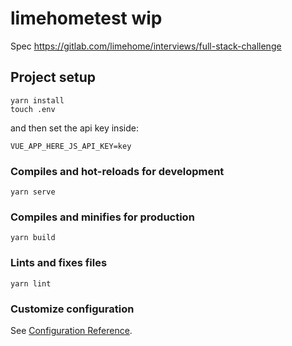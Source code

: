 # limehometest wip

Spec https://gitlab.com/limehome/interviews/full-stack-challenge

## Project setup
```
yarn install
touch .env
```

and then set the api key inside:

`VUE_APP_HERE_JS_API_KEY=key`

### Compiles and hot-reloads for development
```
yarn serve
```

### Compiles and minifies for production
```
yarn build
```

### Lints and fixes files
```
yarn lint
```

### Customize configuration
See [Configuration Reference](https://cli.vuejs.org/config/).
